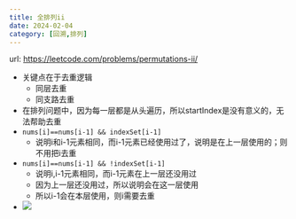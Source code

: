 ```yaml
---
title: 全排列ii
date: 2024-02-04
category: [回溯,排列]
---
```


url: https://leetcode.com/problems/permutations-ii/



- 关键点在于去重逻辑
  - 同层去重
  - 同支路去重
- 在排列问题中，因为每一层都是从头遍历，所以startIndex是没有意义的，无法帮助去重
- `nums[i]==nums[i-1] && indexSet[i-1]`
  - 说明i和i-1元素相同，而i-1元素已经使用过了，说明是在上一层使用的；则不用把i去重
- `nums[i]==nums[i-1] && !indexSet[i-1]`
  - 说明i,i-1元素相同，而i-1元素在上一层还没用过
  - 因为上一层还没用过，所以说明会在这一层使用
  - 所以i-1会在本层使用，则i需要去重
- ![](https://code-thinking-1253855093.file.myqcloud.com/pics/20201124201406192.png)

